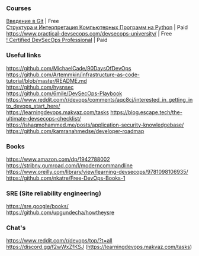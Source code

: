 ### Courses
[Введение в Git](https://ru.hexlet.io/courses/intro_to_git) | Free  
[Структура и Интерпретация Компьютерных Программ на Python](https://ru.hexlet.io/programs/python-sicp) | Paid  
https://www.practical-devsecops.com/devsecops-university/ | Free  
[! Certified DevSecOps Professional](https://www.practical-devsecops.com/certified-devsecops-professional/) | Paid  

### Useful links
https://github.com/MichaelCade/90DaysOfDevOps  
https://github.com/Artemmkin/infrastructure-as-code-tutorial/blob/master/README.md  
https://github.com/hysnsec  
https://github.com/6mile/DevSecOps-Playbook  
https://www.reddit.com/r/devops/comments/aqc8cj/interested_in_getting_into_devops_start_here/  
https://learningdevops.makvaz.com/tasks
https://blog.escape.tech/the-ultimate-devsecops-checklist/  
https://ishaqmohammed.me/posts/application-security-knowledgebase/  
https://github.com/kamranahmedse/developer-roadmap  

### Books
https://www.amazon.com/dp/1942788002  
https://stribny.gumroad.com/l/moderncommandline  
https://www.oreilly.com/library/view/learning-devsecops/9781098106935/  
https://github.com/nkatre/Free-DevOps-Books-1  

### SRE (Site reliability engineering)
https://sre.google/books/  
https://github.com/upgundecha/howtheysre  

### Chat's
https://www.reddit.com/r/devops/top/?t=all  
https://discord.gg/f2wWxZfKSJ (https://learningdevops.makvaz.com/tasks)  
